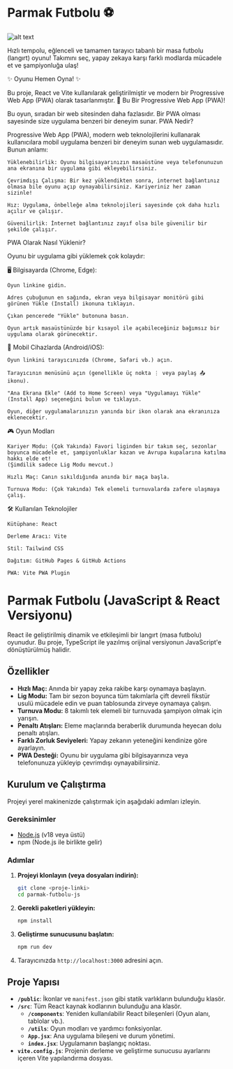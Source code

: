 # Parmak Futbolu  ⚽

![alt text](https://omc725.github.io/parmak-futbolu-js/icon-512.png)

Hızlı tempolu, eğlenceli ve tamamen tarayıcı tabanlı bir masa futbolu (langırt) oyunu! Takımını seç, yapay zekaya karşı farklı modlarda mücadele et ve şampiyonluğa ulaş!

✨ Oyunu Hemen Oyna! ✨

Bu proje, React ve Vite kullanılarak geliştirilmiştir ve modern bir Progressive Web App (PWA) olarak tasarlanmıştır.
🚀 Bu Bir Progressive Web App (PWA)!

Bu oyun, sıradan bir web sitesinden daha fazlasıdır. Bir PWA olması sayesinde size uygulama benzeri bir deneyim sunar.
PWA Nedir?

Progressive Web App (PWA), modern web teknolojilerini kullanarak kullanıcılara mobil uygulama benzeri bir deneyim sunan web uygulamasıdır. Bunun anlamı:

    Yüklenebilirlik: Oyunu bilgisayarınızın masaüstüne veya telefonunuzun ana ekranına bir uygulama gibi ekleyebilirsiniz.

    Çevrimdışı Çalışma: Bir kez yüklendikten sonra, internet bağlantınız olmasa bile oyunu açıp oynayabilirsiniz. Kariyeriniz her zaman sizinle!

    Hız: Uygulama, önbelleğe alma teknolojileri sayesinde çok daha hızlı açılır ve çalışır.

    Güvenilirlik: İnternet bağlantınız zayıf olsa bile güvenilir bir şekilde çalışır.

PWA Olarak Nasıl Yüklenir?

Oyunu bir uygulama gibi yüklemek çok kolaydır:

🖥️ Bilgisayarda (Chrome, Edge):

    Oyun linkine gidin.

    Adres çubuğunun en sağında, ekran veya bilgisayar monitörü gibi görünen Yükle (Install) ikonuna tıklayın.

    Çıkan pencerede "Yükle" butonuna basın.

    Oyun artık masaüstünüzde bir kısayol ile açabileceğiniz bağımsız bir uygulama olarak görünecektir.

📱 Mobil Cihazlarda (Android/iOS):

    Oyun linkini tarayıcınızda (Chrome, Safari vb.) açın.

    Tarayıcının menüsünü açın (genellikle üç nokta ⋮ veya paylaş 📤 ikonu).

    "Ana Ekrana Ekle" (Add to Home Screen) veya "Uygulamayı Yükle" (Install App) seçeneğini bulun ve tıklayın.

    Oyun, diğer uygulamalarınızın yanında bir ikon olarak ana ekranınıza eklenecektir.

🎮 Oyun Modları

    Kariyer Modu: (Çok Yakında) Favori liginden bir takım seç, sezonlar boyunca mücadele et, şampiyonluklar kazan ve Avrupa kupalarına katılma hakkı elde et!
    (Şimdilik sadece Lig Modu mevcut.)

    Hızlı Maç: Canın sıkıldığında anında bir maça başla.

    Turnuva Modu: (Çok Yakında) Tek elemeli turnuvalarda zafere ulaşmaya çalış.

🛠️ Kullanılan Teknolojiler

    Kütüphane: React

    Derleme Aracı: Vite

    Stil: Tailwind CSS

    Dağıtım: GitHub Pages & GitHub Actions

    PWA: Vite PWA Plugin


# Parmak Futbolu (JavaScript & React Versiyonu)

React ile geliştirilmiş dinamik ve etkileşimli bir langırt (masa futbolu) oyunudur. Bu proje, TypeScript ile yazılmış orijinal versiyonun JavaScript'e dönüştürülmüş halidir.

## Özellikler

- **Hızlı Maç:** Anında bir yapay zeka rakibe karşı oynamaya başlayın.
- **Lig Modu:** Tam bir sezon boyunca tüm takımlarla çift devreli fikstür usulü mücadele edin ve puan tablosunda zirveye oynamaya çalışın.
- **Turnuva Modu:** 8 takımlı tek elemeli bir turnuvada şampiyon olmak için yarışın.
- **Penaltı Atışları:** Eleme maçlarında beraberlik durumunda heyecan dolu penaltı atışları.
- **Farklı Zorluk Seviyeleri:** Yapay zekanın yeteneğini kendinize göre ayarlayın.
- **PWA Desteği:** Oyunu bir uygulama gibi bilgisayarınıza veya telefonunuza yükleyip çevrimdışı oynayabilirsiniz.

## Kurulum ve Çalıştırma

Projeyi yerel makinenizde çalıştırmak için aşağıdaki adımları izleyin.

### Gereksinimler

- [Node.js](https://nodejs.org/) (v18 veya üstü)
- npm (Node.js ile birlikte gelir)

### Adımlar

1.  **Projeyi klonlayın (veya dosyaları indirin):**
    ```bash
    git clone <proje-linki>
    cd parmak-futbolu-js
    ```

2.  **Gerekli paketleri yükleyin:**
    ```bash
    npm install
    ```

3.  **Geliştirme sunucusunu başlatın:**
    ```bash
    npm run dev
    ```

4.  Tarayıcınızda `http://localhost:3000` adresini açın.

## Proje Yapısı

- **`/public`**: İkonlar ve `manifest.json` gibi statik varlıkların bulunduğu klasör.
- **`/src`**: Tüm React kaynak kodlarının bulunduğu ana klasör.
  - **`/components`**: Yeniden kullanılabilir React bileşenleri (Oyun alanı, tablolar vb.).
  - **`/utils`**: Oyun modları ve yardımcı fonksiyonlar.
  - **`App.jsx`**: Ana uygulama bileşeni ve durum yönetimi.
  - **`index.jsx`**: Uygulamanın başlangıç noktası.
- **`vite.config.js`**: Projenin derleme ve geliştirme sunucusu ayarlarını içeren Vite yapılandırma dosyası.

